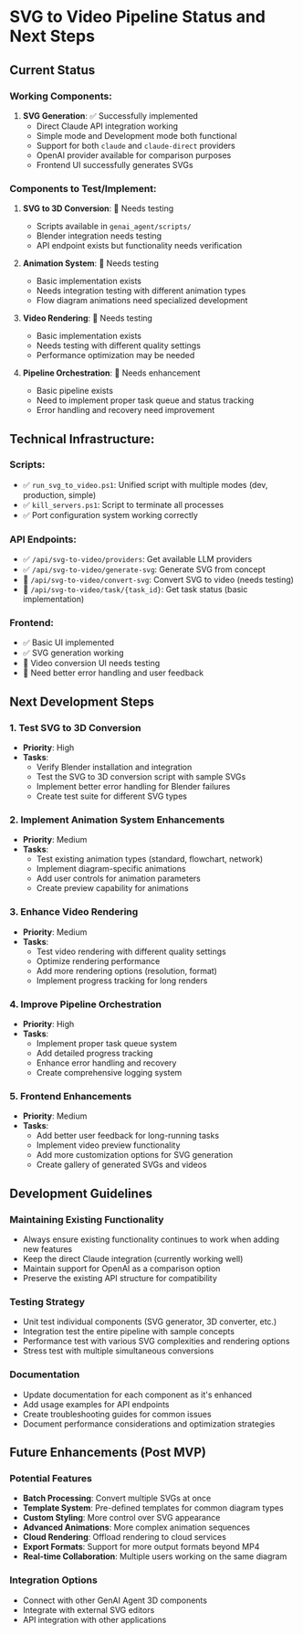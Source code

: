 # SVG to Video Pipeline Status and Next Steps

## Current Status

### Working Components:
1. **SVG Generation**: ✅ Successfully implemented
   - Direct Claude API integration working
   - Simple mode and Development mode both functional
   - Support for both `claude` and `claude-direct` providers
   - OpenAI provider available for comparison purposes
   - Frontend UI successfully generates SVGs

### Components to Test/Implement:
1. **SVG to 3D Conversion**: 🔄 Needs testing
   - Scripts available in `genai_agent/scripts/`
   - Blender integration needs testing
   - API endpoint exists but functionality needs verification

2. **Animation System**: 🔄 Needs testing
   - Basic implementation exists
   - Needs integration testing with different animation types
   - Flow diagram animations need specialized development

3. **Video Rendering**: 🔄 Needs testing
   - Basic implementation exists
   - Needs testing with different quality settings
   - Performance optimization may be needed

4. **Pipeline Orchestration**: 🔄 Needs enhancement
   - Basic pipeline exists
   - Need to implement proper task queue and status tracking
   - Error handling and recovery need improvement

## Technical Infrastructure:

### Scripts:
- ✅ `run_svg_to_video.ps1`: Unified script with multiple modes (dev, production, simple)
- ✅ `kill_servers.ps1`: Script to terminate all processes
- ✅ Port configuration system working correctly

### API Endpoints:
- ✅ `/api/svg-to-video/providers`: Get available LLM providers
- ✅ `/api/svg-to-video/generate-svg`: Generate SVG from concept
- 🔄 `/api/svg-to-video/convert-svg`: Convert SVG to video (needs testing)
- 🔄 `/api/svg-to-video/task/{task_id}`: Get task status (basic implementation)

### Frontend:
- ✅ Basic UI implemented
- ✅ SVG generation working
- 🔄 Video conversion UI needs testing
- 🔶 Need better error handling and user feedback

## Next Development Steps

### 1. Test SVG to 3D Conversion
- **Priority**: High
- **Tasks**:
  - Verify Blender installation and integration
  - Test the SVG to 3D conversion script with sample SVGs
  - Implement better error handling for Blender failures
  - Create test suite for different SVG types

### 2. Implement Animation System Enhancements
- **Priority**: Medium
- **Tasks**:
  - Test existing animation types (standard, flowchart, network)
  - Implement diagram-specific animations
  - Add user controls for animation parameters
  - Create preview capability for animations

### 3. Enhance Video Rendering
- **Priority**: Medium
- **Tasks**:
  - Test video rendering with different quality settings
  - Optimize rendering performance
  - Add more rendering options (resolution, format)
  - Implement progress tracking for long renders

### 4. Improve Pipeline Orchestration
- **Priority**: High
- **Tasks**:
  - Implement proper task queue system
  - Add detailed progress tracking
  - Enhance error handling and recovery
  - Create comprehensive logging system

### 5. Frontend Enhancements
- **Priority**: Medium
- **Tasks**:
  - Add better user feedback for long-running tasks
  - Implement video preview functionality
  - Add more customization options for SVG generation
  - Create gallery of generated SVGs and videos

## Development Guidelines

### Maintaining Existing Functionality
- Always ensure existing functionality continues to work when adding new features
- Keep the direct Claude integration (currently working well)
- Maintain support for OpenAI as a comparison option
- Preserve the existing API structure for compatibility

### Testing Strategy
- Unit test individual components (SVG generator, 3D converter, etc.)
- Integration test the entire pipeline with sample concepts
- Performance test with various SVG complexities and rendering options
- Stress test with multiple simultaneous conversions

### Documentation
- Update documentation for each component as it's enhanced
- Add usage examples for API endpoints
- Create troubleshooting guides for common issues
- Document performance considerations and optimization strategies

## Future Enhancements (Post MVP)

### Potential Features
- **Batch Processing**: Convert multiple SVGs at once
- **Template System**: Pre-defined templates for common diagram types
- **Custom Styling**: More control over SVG appearance
- **Advanced Animations**: More complex animation sequences
- **Cloud Rendering**: Offload rendering to cloud services
- **Export Formats**: Support for more output formats beyond MP4
- **Real-time Collaboration**: Multiple users working on the same diagram

### Integration Options
- Connect with other GenAI Agent 3D components
- Integrate with external SVG editors
- API integration with other applications